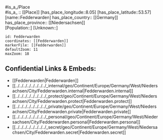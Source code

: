 ﻿---
location: [53.57,8.05] 
mapzoom: [7,12] 
mapmarker: city 
type: City
tags:
- geo/City


SpocWebEntityId: 30139
isDeleted: false
confidential: public

---
#is_a_/Place  
#is_a_ :: [[Place]] 
[has_place_longitude::8.05] 
[has_place_latitude::53.57] 
[name::Fedderwarden] 
has_place_country:: [[Germany]]  
has_place_province:: [[Niedersachsen]]  
[Population::] 
[Unknown::] 


```leaflet
id: Fedderwarden
coordinates: [[Fedderwarden]] 
markerFile: [[Fedderwarden]] 
defaultZoom: 11 
maxZoom: 18
```


## Confidential Links & Embeds: 
- [[Fedderwarden|Fedderwarden]]  
- [[../../../../../../../../_internal/geo/Continent/Europe/Germany/West/Niedersachsen/City/Fedderwarden.internal|Fedderwarden.internal]] 
- [[../../../../../../../../_protect/geo/Continent/Europe/Germany/West/Niedersachsen/City/Fedderwarden.protect|Fedderwarden.protect]] 
- [[../../../../../../../../_private/geo/Continent/Europe/Germany/West/Niedersachsen/City/Fedderwarden.private|Fedderwarden.private]] 
- [[../../../../../../../../_personal/geo/Continent/Europe/Germany/West/Niedersachsen/City/Fedderwarden.personal|Fedderwarden.personal]] 
- [[../../../../../../../../_secret/geo/Continent/Europe/Germany/West/Niedersachsen/City/Fedderwarden.secret|Fedderwarden.secret]] 
